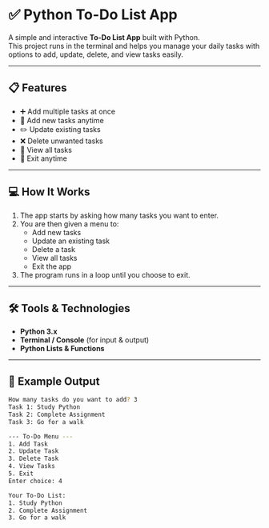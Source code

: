 # ✅ Python To-Do List App

A simple and interactive **To-Do List App** built with Python.  
This project runs in the terminal and helps you manage your daily tasks with options to add, update, delete, and view tasks easily.

---

## 📋 Features

- ➕ Add multiple tasks at once
- 📝 Add new tasks anytime
- ✏️ Update existing tasks
- ❌ Delete unwanted tasks
- 👀 View all tasks
- 🚪 Exit anytime

---

## 💻 How It Works

1. The app starts by asking how many tasks you want to enter.
2. You are then given a menu to:
   - Add new tasks
   - Update an existing task
   - Delete a task
   - View all tasks
   - Exit the app
3. The program runs in a loop until you choose to exit.

---

## 🛠 Tools & Technologies

- **Python 3.x**
- **Terminal / Console** (for input & output)
- **Python Lists & Functions**

---

## 🧪 Example Output

```bash
How many tasks do you want to add? 3
Task 1: Study Python
Task 2: Complete Assignment
Task 3: Go for a walk

--- To-Do Menu ---
1. Add Task
2. Update Task
3. Delete Task
4. View Tasks
5. Exit
Enter choice: 4

Your To-Do List:
1. Study Python
2. Complete Assignment
3. Go for a walk
```
